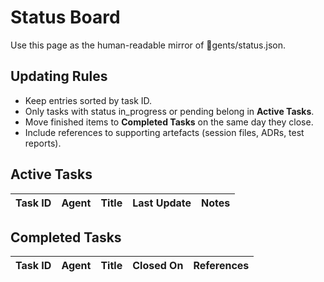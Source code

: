 ﻿# Status Board

Use this page as the human-readable mirror of gents/status.json.

## Updating Rules
- Keep entries sorted by task ID.
- Only tasks with status in_progress or pending belong in **Active Tasks**.
- Move finished items to **Completed Tasks** on the same day they close.
- Include references to supporting artefacts (session files, ADRs, test reports).

## Active Tasks
| Task ID | Agent | Title | Last Update | Notes |
|---------|-------|-------|-------------|-------|

## Completed Tasks
| Task ID | Agent | Title | Closed On | References |
|---------|-------|-------|-----------|------------|
